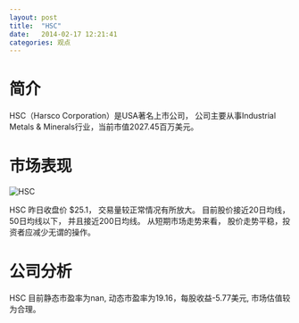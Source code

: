 ```yaml
---
layout: post
title:  "HSC"
date:   2014-02-17 12:21:41
categories: 观点
---
```


# 简介
HSC（Harsco Corporation）是USA著名上市公司，
公司主要从事Industrial Metals & Minerals行业，当前市值2027.45百万美元。

# 市场表现

![HSC](http://finviz.com/chart.ashx?t=HSC&ty=c&ta=1&p=d&s=l)

HSC 昨日收盘价 $25.1，
交易量较正常情况有所放大。
目前股价接近20日均线，
50日均线以下，
并且接近200日均线。
从短期市场走势来看，
股价走势平稳，投资者应减少无谓的操作。

# 公司分析
HSC 目前静态市盈率为nan, 动态市盈率为19.16，每股收益-5.77美元,
市场估值较为合理。
